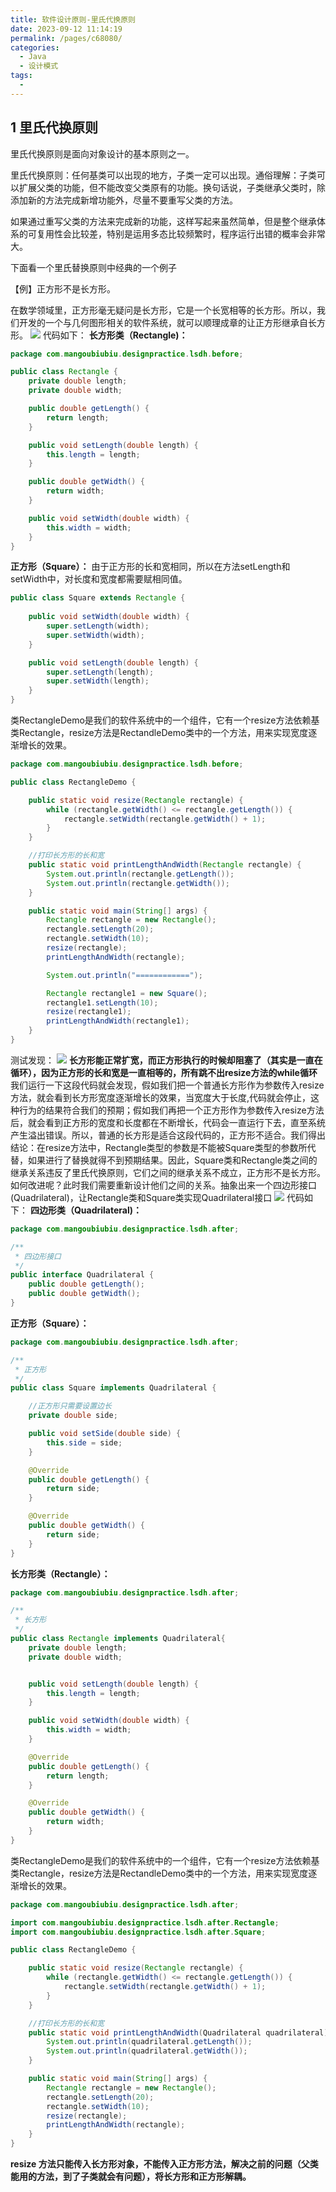 ```yaml
---
title: 软件设计原则-里氏代换原则
date: 2023-09-12 11:14:19
permalink: /pages/c68080/
categories:
  - Java
  - 设计模式
tags:
  - 
---
```

## 1 里氏代换原则

里氏代换原则是面向对象设计的基本原则之一。

里氏代换原则：任何基类可以出现的地方，子类一定可以出现。通俗理解：子类可以扩展父类的功能，但不能改变父类原有的功能。换句话说，子类继承父类时，除添加新的方法完成新增功能外，尽量不要重写父类的方法。

如果通过重写父类的方法来完成新的功能，这样写起来虽然简单，但是整个继承体系的可复用性会比较差，特别是运用多态比较频繁时，程序运行出错的概率会非常大。

下面看一个里氏替换原则中经典的一个例子

【例】正方形不是长方形。

在数学领域里，正方形毫无疑问是长方形，它是一个长宽相等的长方形。所以，我们开发的一个与几何图形相关的软件系统，就可以顺理成章的让正方形继承自长方形。
![](https://raw.gitmirror.com/KwFruit/basic-picture-service/note-v1.0.0/img/202309121116113.png)
代码如下：
**长方形类（Rectangle)：**

```java
package com.mangoubiubiu.designpractice.lsdh.before;

public class Rectangle {
    private double length;
    private double width;

    public double getLength() {
        return length;
    }

    public void setLength(double length) {
        this.length = length;
    }

    public double getWidth() {
        return width;
    }

    public void setWidth(double width) {
        this.width = width;
    }
}

```
**正方形（Square）：**
由于正方形的长和宽相同，所以在方法setLength和setWidth中，对长度和宽度都需要赋相同值。

```java
public class Square extends Rectangle {
    
    public void setWidth(double width) {
        super.setLength(width);
        super.setWidth(width);
    }

    public void setLength(double length) {
        super.setLength(length);
        super.setWidth(length);
    }
}
```
类RectangleDemo是我们的软件系统中的一个组件，它有一个resize方法依赖基类Rectangle，resize方法是RectandleDemo类中的一个方法，用来实现宽度逐渐增长的效果。
```java
package com.mangoubiubiu.designpractice.lsdh.before;

public class RectangleDemo {

    public static void resize(Rectangle rectangle) {
        while (rectangle.getWidth() <= rectangle.getLength()) {
            rectangle.setWidth(rectangle.getWidth() + 1);
        }
    }

    //打印长方形的长和宽
    public static void printLengthAndWidth(Rectangle rectangle) {
        System.out.println(rectangle.getLength());
        System.out.println(rectangle.getWidth());
    }

    public static void main(String[] args) {
        Rectangle rectangle = new Rectangle();
        rectangle.setLength(20);
        rectangle.setWidth(10);
        resize(rectangle);
        printLengthAndWidth(rectangle);

        System.out.println("============");

        Rectangle rectangle1 = new Square();
        rectangle1.setLength(10);
        resize(rectangle1);
        printLengthAndWidth(rectangle1);
    }
}

```
测试发现：
![](https://raw.gitmirror.com/KwFruit/basic-picture-service/note-v1.0.0/img/202309121116391.png)
**长方形能正常扩宽，而正方形执行的时候却阻塞了（其实是一直在循环），因为正方形的长和宽是一直相等的，所有跳不出resize方法的while循环**
我们运行一下这段代码就会发现，假如我们把一个普通长方形作为参数传入resize方法，就会看到长方形宽度逐渐增长的效果，当宽度大于长度,代码就会停止，这种行为的结果符合我们的预期；假如我们再把一个正方形作为参数传入resize方法后，就会看到正方形的宽度和长度都在不断增长，代码会一直运行下去，直至系统产生溢出错误。所以，普通的长方形是适合这段代码的，正方形不适合。我们得出结论：在resize方法中，Rectangle类型的参数是不能被Square类型的参数所代替，如果进行了替换就得不到预期结果。因此，Square类和Rectangle类之间的继承关系违反了里氏代换原则，它们之间的继承关系不成立，正方形不是长方形。
如何改进呢？此时我们需要重新设计他们之间的关系。抽象出来一个四边形接口(Quadrilateral)，让Rectangle类和Square类实现Quadrilateral接口
![](https://raw.gitmirror.com/KwFruit/basic-picture-service/note-v1.0.0/img/202309121117562.png)
代码如下：
**四边形类（**Quadrilateral**)：**

```java
package com.mangoubiubiu.designpractice.lsdh.after;

/**
 * 四边形接口
 */
public interface Quadrilateral {
    public double getLength();
    public double getWidth();
}

```
**正方形（Square）：**
```java
package com.mangoubiubiu.designpractice.lsdh.after;

/**
 * 正方形
 */
public class Square implements Quadrilateral {

    //正方形只需要设置边长
    private double side;

    public void setSide(double side) {
        this.side = side;
    }

    @Override
    public double getLength() {
        return side;
    }

    @Override
    public double getWidth() {
        return side;
    }
}

```
**长方形类（Rectangle）：**
```java
package com.mangoubiubiu.designpractice.lsdh.after;

/**
 * 长方形
 */
public class Rectangle implements Quadrilateral{
    private double length;
    private double width;


    public void setLength(double length) {
        this.length = length;
    }

    public void setWidth(double width) {
        this.width = width;
    }

    @Override
    public double getLength() {
        return length;
    }

    @Override
    public double getWidth() {
        return width;
    }
}

```
类RectangleDemo是我们的软件系统中的一个组件，它有一个resize方法依赖基类Rectangle，resize方法是RectandleDemo类中的一个方法，用来实现宽度逐渐增长的效果。
```java
package com.mangoubiubiu.designpractice.lsdh.after;

import com.mangoubiubiu.designpractice.lsdh.after.Rectangle;
import com.mangoubiubiu.designpractice.lsdh.after.Square;

public class RectangleDemo {

    public static void resize(Rectangle rectangle) {
        while (rectangle.getWidth() <= rectangle.getLength()) {
            rectangle.setWidth(rectangle.getWidth() + 1);
        }
    }

    //打印长方形的长和宽
    public static void printLengthAndWidth(Quadrilateral quadrilateral) {
        System.out.println(quadrilateral.getLength());
        System.out.println(quadrilateral.getWidth());
    }

    public static void main(String[] args) {
        Rectangle rectangle = new Rectangle();
        rectangle.setLength(20);
        rectangle.setWidth(10);
        resize(rectangle);
        printLengthAndWidth(rectangle);
    }
}

```
**resize 方法只能传入长方形对象，不能传入正方形方法，解决之前的问题（父类能用的方法，到了子类就会有问题），将长方形和正方形解耦。**

